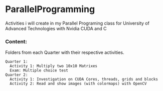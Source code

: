 # ParallelProgramming

Activities i will create in my Parallel Programing class for University of Advanced Technologies with Nvidia CUDA and C

### Content:

  Folders from each Quarter with their respective activities.

    Quarter 1:
      Activity 1: Multiply two 10x10 Matrixes 
      Exam: Multiple choice test
    Quarter 2:
      Activity 1: Investigation on CUDA Cores, threads, grids and blocks
      Activity 2: Read and show images (with colormaps) with OpenCV
